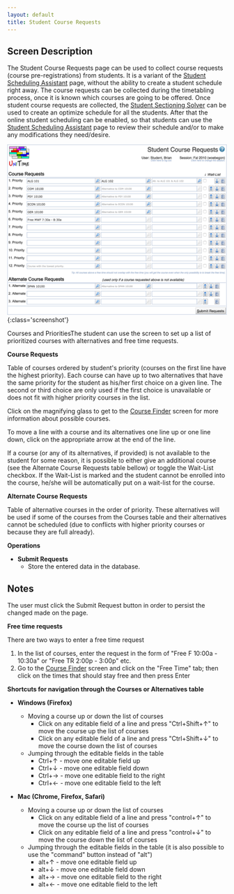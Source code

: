 ```yaml
---
layout: default
title: Student Course Requests
---
```



## Screen Description

The Student Course Requests page can be used to collect course requests (course pre-registrations) from students. It is a variant of the [Student Scheduling Assistant](student-scheduling-assistant) page, without the ability to create a student schedule right away. The course requests can be collected during the timetabling process, once it is known which courses are going to be offered. Once student course requests are collected, the [Student Sectioning Solver](student-scheduling-solver) can be used to create an optimize schedule for all the students. After that the online student scheduling can be enabled, so that students can use the [Student Scheduling Assistant](student-scheduling-assistant) page to review their schedule and/or to make any modifications they need/desire.

![Student Course Requests](images/student-course-requests-1.png){:class='screenshot'}

Courses and PrioritiesThe student can use the screen to set up a list of prioritized courses with alternatives and free time requests.

**Course Requests**

Table of courses ordered by student's priority (courses on the first line have the highest priority). Each course can have up to two alternatives that have the same priority for the student as his/her first choice on a given line. The second or third choice are only used if the first choice is unavailable or does not fit with higher priority courses in the list.

Click on the magnifying glass to get to the [Course Finder](course-finder) screen for more information about possible courses.

To move a line with a course and its alternatives one line up or one line down, click on the appropriate arrow at the end of the line.

If a course (or any of its alternatives, if provided) is not available to the student for some reason, it is possible to either give an additional course (see the Alternate Course Requests table bellow) or toggle the Wait-List checkbox. If the Wait-List is marked and the student cannot be enrolled into the course, he/she will be automatically put on a wait-list for the course.

**Alternate Course Requests**

Table of alternative courses in the order of priority. These alternatives will be used if some of the courses from the Courses table and their alternatives cannot be scheduled (due to conflicts with higher priority courses or because they are full already).

**Operations**

* **Submit Requests**
	* Store the entered data in the database.

## Notes

The user must click the Submit Request button in order to persist the changed made on the page.

**Free time requests**

There are two ways to enter a free time request

1. In the list of courses, enter the request in the form of "Free F 10:00a - 10:30a" or "Free TR 2:00p - 3:00p" etc.
2. Go to the [Course Finder](course-finder) screen and click on the "Free Time" tab; then click on the times that should stay free and then press Enter

**Shortcuts for navigation through the Courses or Alternatives table**

* **Windows (Firefox)**
	* Moving a course up or down the list of courses
		* Click on any editable field of a line and press "Ctrl+Shift+↑" to move the course up the list of courses 
		* Click on any editable field of a line and press "Ctrl+Shift+↓" to move the course down the list of courses
	* Jumping through the editable fields in the table
		* Ctrl+↑ - move one editable field up
		* Ctrl+↓ - move one editable field down
		* Ctrl+→ - move one editable field to the right
		* Ctrl+← - move one editable field to the left

* **Mac (Chrome, Firefox, Safari)**
	* Moving a course up or down the list of courses
		* Click on any editable field of a line and press "control+↑" to move the course up the list of courses 
		* Click on any editable field of a line and press "control+↓" to move the course down the list of courses
	* Jumping through the editable fields in the table (it is also possible to use the "command" button instead of "alt")
		* alt+↑ - move one editable field up
		* alt+↓ - move one editable field down
		* alt+→ - move one editable field to the right
		* alt+← - move one editable field to the left
